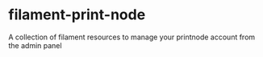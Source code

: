 # filament-print-node
 A collection of filament resources to manage your printnode account from the admin panel
